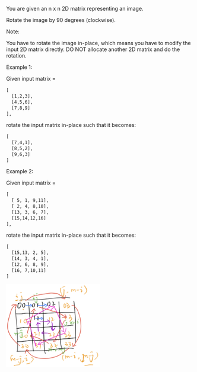You are given an n x n 2D matrix representing an image.

Rotate the image by 90 degrees (clockwise).

Note:

You have to rotate the image in-place, which means you have to modify the input 2D matrix directly. DO NOT allocate another 2D matrix and do the rotation.

Example 1:

Given input matrix = 
```
[
  [1,2,3],
  [4,5,6],
  [7,8,9]
],
```
rotate the input matrix in-place such that it becomes:
```
[
  [7,4,1],
  [8,5,2],
  [9,6,3]
]
```
Example 2:

Given input matrix =
```
[
  [ 5, 1, 9,11],
  [ 2, 4, 8,10],
  [13, 3, 6, 7],
  [15,14,12,16]
], 
```
rotate the input matrix in-place such that it becomes:
```
[
  [15,13, 2, 5],
  [14, 3, 4, 1],
  [12, 6, 8, 9],
  [16, 7,10,11]
]
```
<img src="IMG_0238.jpg" width="50%" height="50%">

